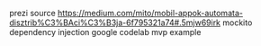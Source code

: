 prezi source
https://medium.com/mito/mobil-appok-automata-disztrib%C3%BAci%C3%B3ja-6f795321a74#.5mjw69irk
mockito
dependency injection
google codelab mvp example
